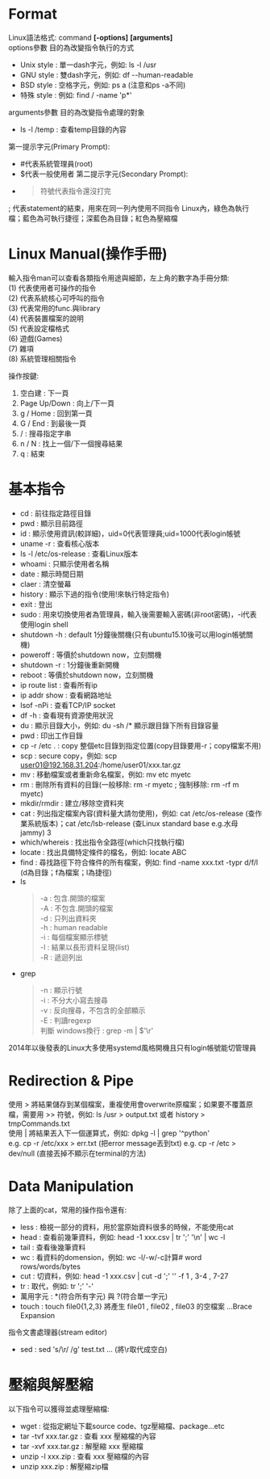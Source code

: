 # Format
Linux語法格式: command **[-options]** **[arguments]**  
options參數 目的為改變指令執行的方式
  -   Unix style : 單一dash字元，例如: ls -l /usr
  -   GNU style : 雙dash字元，例如: df --human-readable
  -   BSD style : 空格字元，例如: ps a (注意和ps -a不同)
  -   特殊 style : 例如: find / -name 'p*'

arguments參數 目的為改變指令處理的對象
  - ls -l /temp : 查看temp目錄的內容

第一提示字元(Primary Prompt):  
  - #代表系統管理員(root)
  - $代表一般使用者
第二提示字元(Secondary Prompt):
  - > 符號代表指令還沒打完

; 代表statement的結束，用來在同一列內使用不同指令
Linux內，綠色為執行檔；藍色為可執行捷徑；深藍色為目錄；紅色為壓縮檔

# Linux Manual(操作手冊)
輸入指令man可以查看各類指令用途與細節，左上角的數字為手冊分類:  
(1) 代表使用者可操作的指令  
(2) 代表系統核心可呼叫的指令  
(3) 代表常用的func.與library  
(4) 代表裝置檔案的說明  
(5) 代表設定檔格式  
(6) 遊戲(Games)  
(7) 雜項  
(8) 系統管理相關指令  

操作按鍵:  
1. 空白建 : 下一頁
2. Page Up/Down : 向上/下一頁
3. g / Home : 回到第一頁
4. G / End : 到最後一頁
5. / : 搜尋指定字串
6. n / N : 找上一個/下一個搜尋結果
7. q : 結束

# 基本指令
- cd : 前往指定路徑目錄
- pwd : 顯示目前路徑
- id : 顯示使用資訊(較詳細)，uid=0代表管理員;uid=1000代表login帳號
- uname -r : 查看核心版本
- ls -l /etc/os-release : 查看Linux版本
- whoami : 只顯示使用者名稱
- date : 顯示時間日期
- claer : 清空螢幕
- history : 顯示下過的指令(使用!<command number>來執行特定指令)
- exit : 登出
- sudo : 用來切換使用者為管理員，輸入後需要輸入密碼(非root密碼)，-i代表使用login shell
- shutdown -h : default 1分鐘後關機(只有ubuntu15.10後可以用login帳號關機)
- poweroff : 等價於shutdown now，立刻關機
- shutdown -r : 1分鐘後重新開機
- reboot : 等價於shutdown now，立刻關機
- ip route list : 查看所有ip
- ip addr show : 查看網路地址
- lsof -nPi : 查看TCP/IP socket
- df -h : 查看現有資源使用狀況
- du : 顯示目錄大小，例如: du -sh /* 顯示跟目錄下所有目錄容量
- pwd : 印出工作目錄
- cp -r /etc . : copy 整個etc目錄到指定位置(copy目錄要用-r；copy檔案不用)
- scp : secure copy，例如: scp user01@192.168.31.204:/home/user01/xxx.tar.gz
- mv : 移動檔案或者重新命名檔案，例如: mv etc myetc
- rm : 刪除所有資料的目錄(一般移除: rm -r myetc ; 強制移除: rm -rf m myetc) 
- mkdir/rmdir : 建立/移除空資料夾
- cat : 列出指定檔案內容(資料量大請勿使用)，例如: cat /etc/os-release (查作業系統版本)；cat /etc/lsb-release (查Linux standard base e.g.水母jammy) 3
- which/whereis : 找出指令全路徑(which只找執行檔)
- locate : 找出具備特定條件的檔名，例如: locate ABC
- find : 尋找路徑下符合條件的所有檔案，例如: find -name xxx.txt -typr d/f/l (d為目錄；f為檔案；l為捷徑)
- ls 
  > -a : 包含.開頭的檔案  
  > -A : 不包含.開頭的檔案  
  > -d : 只列出資料夾  
  > -h : human readable  
  > -i : 每個檔案顯示標號  
  > -l : 結果以長形資料呈現(list)  
  > -R : 遞迴列出  
- grep
  > -n : 顯示行號  
  > -i : 不分大小寫去搜尋  
  > -v : 反向搜尋，不包含的全部顯示  
  > -E : 判讀regexp  
  > 判斷 windows換行 : grep -m | $'\r'  

2014年以後發表的Linux大多使用systemd風格開機且只有login帳號能切管理員

# Redirection & Pipe
使用 > 將結果儲存到某個檔案，重複使用會overwrite原檔案；如果要不覆蓋原檔，需要用 >> 符號，例如: ls /usr > output.txt 或者 history > tmpCommands.txt  
使用 | 將結果丟入下一個運算式，例如: dpkg -l | grep '^python'  
e.g. cp -r /etc/xxx > err.txt (把error message丟到txt)
e.g. cp -r /etc > dev/null (直接丟掉不顯示在terminal的方法)

# Data Manipulation
除了上面的cat，常用的操作指令還有:
 - less : 檢視一部分的資料，用於當原始資料很多的時候，不能使用cat
 - head : 查看前幾筆資料，例如: head -1 xxx.csv | tr ';' '\n' | wc -l
 - tail : 查看後幾筆資料
 - wc : 看資料的domension，例如: wc -l/-w/-c計算# word rows/words/bytes
 - cut : 切資料，例如: head -1 xxx.csv | cut -d ';' '' -f 1 , 3-4 , 7-27
 - tr : 取代，例如: tr ';' '-'
 - 萬用字元 : *(符合所有字元) 與 ?(符合單一字元)
 - touch : touch file0{1,2,3} 將產生 file01 , file02 , file03 的空檔案 ...Brace Expansion

指令文書處理器(stream editor)
  - sed : sed 's/\r/ /g' test.txt ... (將\r取代成空白)

# 壓縮與解壓縮
以下指令可以獲得並處理壓縮檔:
  - wget : 從指定網址下載source code、tgz壓縮檔、package...etc
  - tar -tvf xxx.tar.gz : 查看 xxx 壓縮檔的內容
  - tar -xvf xxx.tar.gz : 解壓縮 xxx 壓縮檔
  - unzip -l xxx.zip : 查看 xxx 壓縮檔的內容
  - unzip xxx.zip : 解壓縮zip檔
